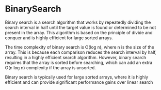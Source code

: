 # BinarySearch

Binary search is a search algorithm that works by repeatedly dividing the search interval in half until the target value is found or determined to be not present in the array. This algorithm is based on the principle of divide and conquer and is highly efficient for large sorted arrays.

The time complexity of binary search is O(log n), where n is the size of the array. This is because each comparison reduces the search interval by half, resulting in a highly efficient search algorithm. However, binary search requires that the array is sorted before searching, which can add an extra O(n log n) complexity if the array is unsorted.

Binary search is typically used for large sorted arrays, where it is highly efficient and can provide significant performance gains over linear search
